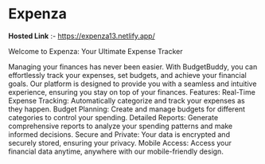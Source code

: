 # Expenza
**Hosted Link** :- https://expenza13.netlify.app/

Welcome to Expenza: Your Ultimate Expense Tracker

Managing your finances has never been easier. With BudgetBuddy, you can effortlessly track your expenses, set budgets, and achieve your financial goals. Our platform is designed to provide you with a seamless and intuitive experience, ensuring you stay on top of your finances.
Features:
Real-Time Expense Tracking: Automatically categorize and track your expenses as they happen.
Budget Planning: Create and manage budgets for different categories to control your spending.
Detailed Reports: Generate comprehensive reports to analyze your spending patterns and make informed decisions.
Secure and Private: Your data is encrypted and securely stored, ensuring your privacy.
Mobile Access: Access your financial data anytime, anywhere with our mobile-friendly design.
